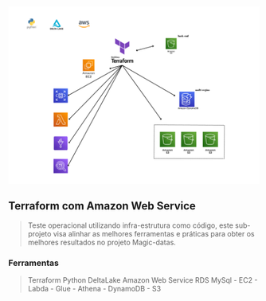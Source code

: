 <img src="job_terraform_aws.png">

## Terraform com Amazon Web Service 

> Teste operacional utilizando infra-estrutura como código, este sub-projeto visa alinhar as melhores ferramentas e práticas para obter os melhores resultados no projeto Magic-datas.

### Ferramentas

>Terraform
>Python 
>DeltaLake
>Amazon Web Service 
 RDS MySql - EC2 - Labda - Glue - Athena - DynamoDB - S3 

